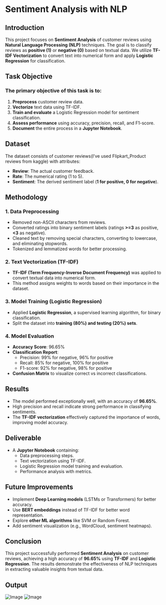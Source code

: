 # Sentiment Analysis with NLP

## Introduction

This project focuses on **Sentiment Analysis** of customer reviews using **Natural Language Processing (NLP)** techniques. The goal is to classify reviews as **positive (1)** or **negative (0)** based on textual data. We utilize **TF-IDF Vectorization** to convert text into numerical form and apply **Logistic Regression** for classification.

## Task Objective

### The primary objective of this task is to:

1. **Preprocess** customer review data.
2. **Vectorize** text data using TF-IDF.
3. **Train and evaluate** a Logistic Regression model for sentiment classification.
4. **Assess performance** using accuracy, precision, recall, and F1-score.
5. **Document** the entire process in a **Jupyter Notebook**.

## Dataset

The dataset consists of customer reviews(I've used Flipkart_Product reviews from kaggle) with attributes:
- **Review**: The actual customer feedback.
- **Rate**: The numerical rating (1 to 5).
- **Sentiment**: The derived sentiment label (**1 for positive, 0 for negative**).

## Methodology

### 1. Data Preprocessing

- Removed non-ASCII characters from reviews.
- Converted ratings into binary sentiment labels (ratings **>=3** as positive, **<3** as negative).
- Cleaned text by removing special characters, converting to lowercase, and eliminating stopwords.
- Tokenized and lemmatized words for better processing.

### 2. Text Vectorization (TF-IDF)

- **TF-IDF (Term Frequency-Inverse Document Frequency)** was applied to convert textual data into numerical form.
- This method assigns weights to words based on their importance in the dataset.

### 3. Model Training (Logistic Regression)

- Applied **Logistic Regression**, a supervised learning algorithm, for binary classification.
- Split the dataset into **training (80%) and testing (20%) sets**.

### 4. Model Evaluation

- **Accuracy Score**: 96.65%
- **Classification Report**:
  - Precision: 99% for negative, 96% for positive
  - Recall: 85% for negative, 100% for positive
  - F1-score: 92% for negative, 98% for positive
- **Confusion Matrix** to visualize correct vs incorrect classifications.

## Results

- The model performed exceptionally well, with an accuracy of **96.65%**.
- High precision and recall indicate strong performance in classifying sentiments.
- The **TF-IDF vectorization** effectively captured the importance of words, improving model accuracy.

## Deliverable

- A **Jupyter Notebook** containing:
  - Data preprocessing steps.
  - Text vectorization using TF-IDF.
  - Logistic Regression model training and evaluation.
  - Performance analysis with metrics.

## Future Improvements

- Implement **Deep Learning models** (LSTMs or Transformers) for better accuracy.
- Use **BERT embeddings** instead of TF-IDF for better word representation.
- Explore **other ML algorithms** like SVM or Random Forest.
- Add sentiment visualization (e.g., WordCloud, sentiment heatmaps).

## Conclusion

This project successfully performed **Sentiment Analysis** on customer reviews, achieving a high accuracy of **96.65%** using **TF-IDF** and **Logistic Regression**. The results demonstrate the effectiveness of NLP techniques in extracting valuable insights from textual data.

## Output

![Image](https://github.com/user-attachments/assets/e858d18c-c048-4324-9655-5aa51ec499ad)
![Image](https://github.com/user-attachments/assets/a2ba580a-4257-40c0-a8f4-213e27dbcfcb)




